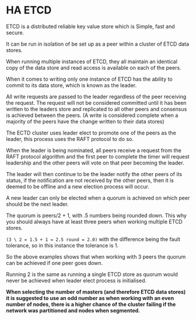 # HA ETCD

ETCD is a distributed reliable key value store which is Simple, fast and secure.

It can be run in isolation of be set up as a peer within a cluster of ETCD data stores.

When running multiple instances of ETCD, they all maintain an identical copy of the data store and read
access is available on each of the peers.

When it comes to writing only one instance of ETCD has the ability to commit to its data store, which is known as the leader.

All write requests are passed to the leader regardless of the peer receiving the request. The request will not be considered committed until it has been written to the leaders store and replicated to all other peers and consensus is achieved 
between the peers. (A write is considered complete when a majority of the peers have the change written to their data stores)

The ECTD cluster uses leader elect to promote one of the peers as the leader, this process uses the RAFT protocol to do so.

When the leader is being nominated, all peers receive a request from the RAFT protocol algorithm and the first peer to complete the timer will request leadership and the other peers will vote
on that peer becoming the leader.

The leader will then continue to be the leader notify the other peers of its status, if the notification are not received by the other peers, then it is deemed to be offline and a new election process will occur.

A new leader can only be elected when a quorum is achieved on which peer should be the next leader.

The quorum is peers/2 + 1, with .5 numbers being rounded down. This why you should always have at least three peers when working multiple ETCD stores.

```(3 \ 2 = 1.5 + 1 = 2.5 round = 2.0)``` with the difference being the fault tolerance, so in this instance the tolerance is 1.

So the above examples shows that when working with 3 peers the quorum can be achieved if one peer goes down.

Running 2 is the same as running a single ETCD store as quorum would never be achieved when leader elect process is initialised.

**When selecting the number of masters (and therefore ETCD data stores) it is suggested to use an odd number as when working with an even number of nodes, there is a 
higher chance of the cluster failing if the network was partitioned and nodes when segmented.**